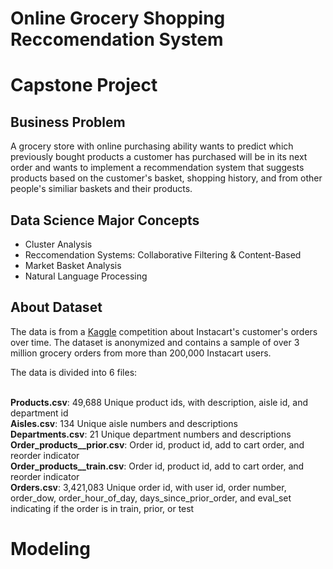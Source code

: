 # Online Grocery Shopping Reccomendation System
# Capstone Project
## Business Problem
A grocery store with online purchasing ability wants to predict which previously bought products a customer has purchased will be in its next order and wants to implement a recommendation system that suggests products based on the customer's basket, shopping history, and from other people's similiar baskets and their products. 

## Data Science Major Concepts

  * Cluster Analysis
  * Reccomendation Systems: Collaborative Filtering & Content-Based
  * Market Basket Analysis
  * Natural Language Processing

## About Dataset
The data is from a [Kaggle](https://www.kaggle.com/competitions/instacart-market-basket-analysis/code) competition about Instacart's customer's orders over time. The dataset is anonymized and contains a sample of over 3 million grocery orders from more than 200,000 Instacart users. 

The data is divided into 6 files:  
<br/>

**Products.csv**: 49,688 Unique product ids, with description, aisle id, and department id\
**Aisles.csv**: 134 Unique aisle numbers and descriptions  
**Departments.csv**: 21 Unique department numbers and descriptions  
**Order_products__prior.csv**: Order id, product id, add to cart order, and reorder indicator  
**Order_products__train.csv**: Order id, product id, add to cart order, and reorder indicator\
**Orders.csv**: 3,421,083 Unique order id, with user id, order number, order_dow, order_hour_of_day, days_since_prior_order, and eval_set indicating if the order is in train, prior, or test 

# Modeling
